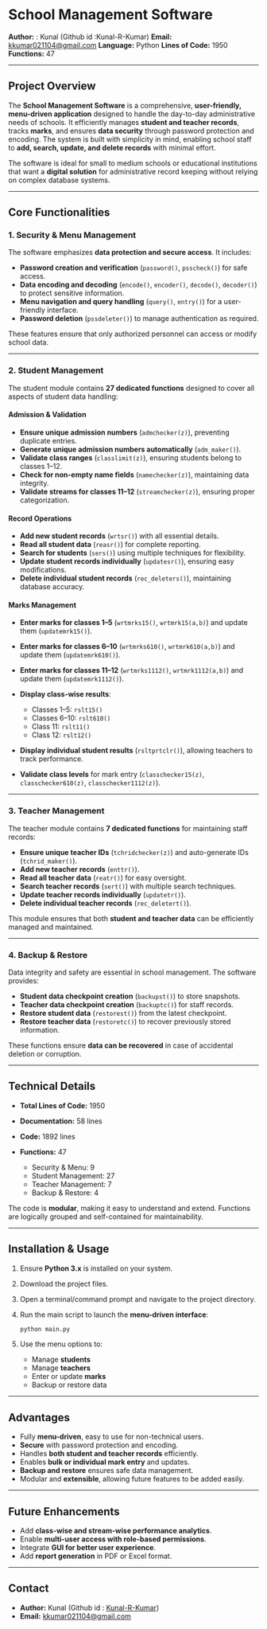 # School Management Software

**Author:** : Kunal (Github id :Kunal-R-Kumar)
**Email:** kkumar021104@gmail.com
**Language:** Python
**Lines of Code:** 1950
**Functions:** 47

---

## **Project Overview**

The **School Management Software** is a comprehensive, **user-friendly, menu-driven application** designed to handle the day-to-day administrative needs of schools. It efficiently manages **student and teacher records**, tracks **marks**, and ensures **data security** through password protection and encoding. The system is built with simplicity in mind, enabling school staff to **add, search, update, and delete records** with minimal effort.

The software is ideal for small to medium schools or educational institutions that want a **digital solution** for administrative record keeping without relying on complex database systems.

---

## **Core Functionalities**

### **1. Security & Menu Management**

The software emphasizes **data protection and secure access**. It includes:

* **Password creation and verification** (`password()`, `psscheck()`) for safe access.
* **Data encoding and decoding** (`encode()`, `encoder()`, `decode()`, `decoder()`) to protect sensitive information.
* **Menu navigation and query handling** (`query()`, `entry()`) for a user-friendly interface.
* **Password deletion** (`pssdeleter()`) to manage authentication as required.

These features ensure that only authorized personnel can access or modify school data.

---

### **2. Student Management**

The student module contains **27 dedicated functions** designed to cover all aspects of student data handling:

#### **Admission & Validation**

* **Ensure unique admission numbers** (`admchecker(z)`), preventing duplicate entries.
* **Generate unique admission numbers automatically** (`adm_maker()`).
* **Validate class ranges** (`classlimit(z)`), ensuring students belong to classes 1–12.
* **Check for non-empty name fields** (`namechecker(z)`), maintaining data integrity.
* **Validate streams for classes 11–12** (`streamchecker(z)`), ensuring proper categorization.

#### **Record Operations**

* **Add new student records** (`wrtsr()`) with all essential details.
* **Read all student data** (`reasr()`) for complete reporting.
* **Search for students** (`sers()`) using multiple techniques for flexibility.
* **Update student records individually** (`updatesr()`), ensuring easy modifications.
* **Delete individual student records** (`rec_deleters()`), maintaining database accuracy.

#### **Marks Management**

* **Enter marks for classes 1–5** (`wrtmrks15()`, `wrtmrk15(a,b)`) and update them (`updatemrk15()`).
* **Enter marks for classes 6–10** (`wrtmrks610()`, `wrtmrk610(a,b)`) and update them (`updatemrk610()`).
* **Enter marks for classes 11–12** (`wrtmrks1112()`, `wrtmrk1112(a,b)`) and update them (`updatemrk1112()`).
* **Display class-wise results**:

  * Classes 1–5: `rslt15()`
  * Classes 6–10: `rslt610()`
  * Class 11: `rslt11()`
  * Class 12: `rslt12()`
* **Display individual student results** (`rsltprtclr()`), allowing teachers to track performance.
* **Validate class levels** for mark entry (`classchecker15(z)`, `classchecker610(z)`, `classchecker1112(z)`).

---

### **3. Teacher Management**

The teacher module contains **7 dedicated functions** for maintaining staff records:

* **Ensure unique teacher IDs** (`tchridchecker(z)`) and auto-generate IDs (`tchrid_maker()`).
* **Add new teacher records** (`enttr()`).
* **Read all teacher data** (`reatr()`) for easy oversight.
* **Search teacher records** (`sert()`) with multiple search techniques.
* **Update teacher records individually** (`updatetr()`).
* **Delete individual teacher records** (`rec_deletert()`).

This module ensures that both **student and teacher data** can be efficiently managed and maintained.

---

### **4. Backup & Restore**

Data integrity and safety are essential in school management. The software provides:

* **Student data checkpoint creation** (`backupst()`) to store snapshots.
* **Teacher data checkpoint creation** (`backuptc()`) for staff records.
* **Restore student data** (`restorest()`) from the latest checkpoint.
* **Restore teacher data** (`restoretc()`) to recover previously stored information.

These functions ensure **data can be recovered** in case of accidental deletion or corruption.

---

## **Technical Details**

* **Total Lines of Code:** 1950
* **Documentation:** 58 lines
* **Code:** 1892 lines
* **Functions:** 47

  * Security & Menu: 9
  * Student Management: 27
  * Teacher Management: 7
  * Backup & Restore: 4

The code is **modular**, making it easy to understand and extend. Functions are logically grouped and self-contained for maintainability.

---

## **Installation & Usage**

1. Ensure **Python 3.x** is installed on your system.
2. Download the project files.
3. Open a terminal/command prompt and navigate to the project directory.
4. Run the main script to launch the **menu-driven interface**:

   ```bash
   python main.py
   ```
5. Use the menu options to:

   * Manage **students**
   * Manage **teachers**
   * Enter or update **marks**
   * Backup or restore data

---

## **Advantages**

* Fully **menu-driven**, easy to use for non-technical users.
* **Secure** with password protection and encoding.
* Handles **both student and teacher records** efficiently.
* Enables **bulk or individual mark entry** and updates.
* **Backup and restore** ensures safe data management.
* Modular and **extensible**, allowing future features to be added easily.

---

## **Future Enhancements**

* Add **class-wise and stream-wise performance analytics**.
* Enable **multi-user access with role-based permissions**.
* Integrate **GUI for better user experience**.
* Add **report generation** in PDF or Excel format.

---

## **Contact**

* **Author:** Kunal (Github id : [Kunal-R-Kumar]([url](https://github.com/Kunal-R-kumar)))
* **Email:** [kkumar021104@gmail.com](mailto:kkumar021104@gmail.com)
